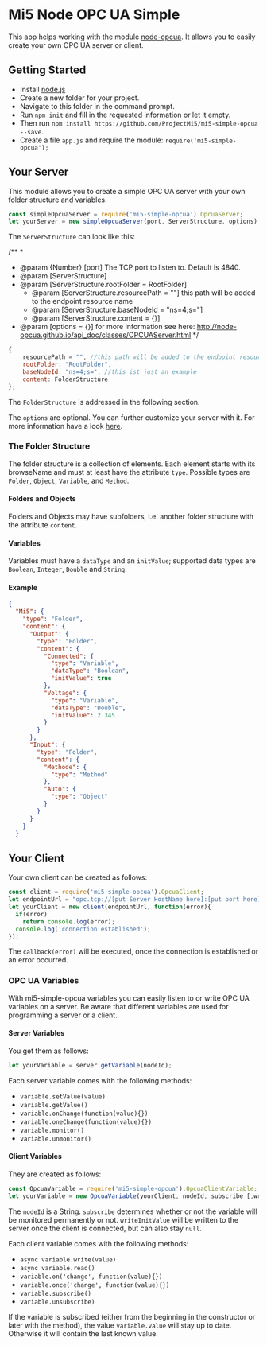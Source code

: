 # Mi5 Node OPC UA Simple

This app helps working with the module [node-opcua](http://node-opcua.github.io/). It allows you to easily create your own OPC UA server or client.

## Getting Started

* Install [node.js](https://nodejs.org/en/)
* Create a new folder for your project.
* Navigate to this folder in the command prompt.
* Run `npm init` and fill in the requested information or let it empty.
* Then run `npm install https://github.com/ProjectMi5/mi5-simple-opcua --save`.
* Create a file `app.js` and require the module:
`require('mi5-simple-opcua');`

## Your Server

This module allows you to create a simple OPC UA server with your own folder structure and variables.

```javascript
const simpleOpcuaServer = require('mi5-simple-opcua').OpcuaServer;
let yourServer = new simpleOpcuaServer(port, ServerStructure, options).start();
```

The `ServerStructure` can look like this:

/**
	 *
   * @param {Number} [port] The TCP port to listen to. Default is 4840.
   * @param [ServerStructure]
   * @param [ServerStructure.rootFolder = RootFolder]
	 * @param [ServerStructure.resourcePath = ""] this path will be added to the endpoint resource name
	 * @param [ServerStructure.baseNodeId = "ns=4;s="]
	 * @param [ServerStructure.content = {}]
   * @param [options = {}] for more information see here: http://node-opcua.github.io/api_doc/classes/OPCUAServer.html
   */

```javascript
{
    resourcePath = "", //this path will be added to the endpoint resource name
	rootFolder: "RootFolder",
	baseNodeId: "ns=4;s=", //this ist just an example
	content: FolderStructure
};
```

The `FolderStructure` is addressed in the following section.

The `options` are optional. You can further customize your server with it. For more information have a look [here](http://node-opcua.github.io/api_doc/classes/OPCUAServer.html).


### The Folder Structure

The folder structure is a collection of elements. Each element starts with its browseName and must at least have the attribute `type`. Possible types are `Folder`, `Object`, `Variable`, and `Method`. 


#### Folders and Objects

Folders and Objects may have subfolders, i.e. another folder structure with the attribute `content`.

#### Variables

Variables must have a `dataType` and an `initValue`; supported data types are `Boolean`, `Integer`, `Double` and `String`.

#### Example

```json
{
  "Mi5": {
    "type": "Folder",
    "content": {
      "Output": {
        "type": "Folder",
        "content": {
          "Connected": {
            "type": "Variable",
            "dataType": "Boolean",
            "initValue": true
          },
          "Voltage": {
            "type": "Variable",
            "dataType": "Double",
            "initValue": 2.345
          }
        }
      },
      "Input": {
        "type": "Folder",
        "content": {
          "Methode": {
            "type": "Method"
          },
          "Auto": {
            "type": "Object"
          }
        }
      }
    }
  }
```

## Your Client

Your own client can be created as follows:

```javascript
const client = require('mi5-simple-opcua').OpcuaClient;
let endpointUrl = "opc.tcp://[put Server HostName here]:[put port here]"
let yourClient = new client(endpointUrl, function(error){
  if(error)
    return console.log(error);
  console.log('connection established');
});
```

The `callback(error)` will be executed, once the connection is established or an error occurred.

### OPC UA Variables

With mi5-simple-opcua variables you can easily listen to or write OPC UA variables on a server. Be aware that different variables are used for programming a server or a client.

#### Server Variables

You get them as follows:

```javascript
let yourVariable = server.getVariable(nodeId);
```

Each server variable comes with the following methods:

* `variable.setValue(value)`
* `variable.getValue()`
* `variable.onChange(function(value){})`
* `variable.oneChange(function(value){})`
* `variable.monitor()`
* `variable.unmonitor()`

#### Client Variables

They are created as follows:

```javascript
const OpcuaVariable = require('mi5-simple-opcua').OpcuaClientVariable;
let yourVariable = new OpcuaVariable(yourClient, nodeId, subscribe [,writeInitValue]);
```

The `nodeId` is a String. `subscribe` determines whether or not the variable will be monitored permanently or not. `writeInitValue` will be written to the server once the client is connected, but can also stay `null`.

Each client variable comes with the following methods:

* `async variable.write(value)`
* `async variable.read()`
* `variable.on('change', function(value){})`
* `variable.once('change', function(value){})`
* `variable.subscribe()`
* `variable.unsubscribe)`

If the variable is subscribed (either from the beginning in the constructor or later with the method), the value `variable.value` will stay up to date. Otherwise it will contain the last known value.